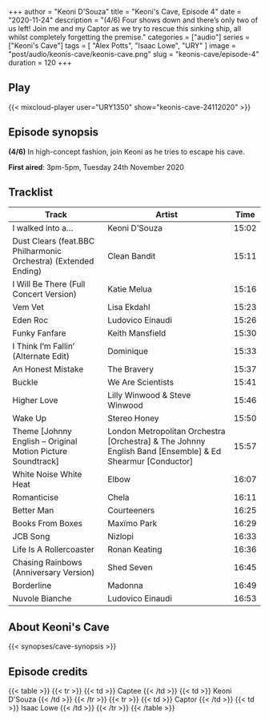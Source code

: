 +++
author = "Keoni D'Souza"
title = "Keoni's Cave, Episode 4"
date = "2020-11-24"
description = "(4/6) Four shows down and there’s only two of us left! Join me and my Captor as we try to rescue this sinking ship, all whilst completely forgetting the premise."
categories = ["audio"]
series = ["Keoni's Cave"]
tags = [
    "Alex Potts",
    "Isaac Lowe",
    "URY"
]
image = "post/audio/keonis-cave/keonis-cave.png"
slug = "keonis-cave/episode-4"
duration = 120
+++

## Play

{{< mixcloud-player user="URY1350" show="keonis-cave-24112020" >}}

## Episode synopsis

**(4/6)** In high-concept fashion, join Keoni as he tries to escape his cave.

**First aired**: 3pm-5pm, Tuesday 24th November 2020

## Tracklist

| Track                                                           | Artist                                                                                                   | Time  |
|-----------------------------------------------------------------|----------------------------------------------------------------------------------------------------------|-------|
| I walked into a…                                                | Keoni D’Souza                                                                                            | 15:02 |
| Dust Clears (feat.BBC Philharmonic Orchestra) (Extended Ending) | Clean Bandit                                                                                             | 15:11 |
| I Will Be There (Full Concert Version)                          | Katie Melua                                                                                              | 15:16 |
| Vem Vet                                                         | Lisa Ekdahl                                                                                              | 15:23 |
| Eden Roc                                                        | Ludovico Einaudi                                                                                         | 15:26 |
| Funky Fanfare                                                   | Keith Mansfield                                                                                          | 15:30 |
| I Think I’m Fallin’ (Alternate Edit)                            | Dominique                                                                                                | 15:33 |
| An Honest Mistake                                               | The Bravery                                                                                              | 15:37 |
| Buckle                                                          | We Are Scientists                                                                                        | 15:41 |
| Higher Love                                                     | Lilly Winwood & Steve Winwood                                                                            | 15:46 |
| Wake Up                                                         | Stereo Honey                                                                                             | 15:50 |
| Theme [Johnny English – Original Motion Picture Soundtrack]     | London Metropolitan Orchestra [Orchestra] & The Johnny English Band [Ensemble] & Ed Shearmur [Conductor] | 15:57 |
| White Noise White Heat                                          | Elbow                                                                                                    | 16:07 |
| Romanticise                                                     | Chela                                                                                                    | 16:11 |
| Better Man                                                      | Courteeners                                                                                              | 16:25 |
| Books From Boxes                                                | Maxïmo Park                                                                                              | 16:29 |
| JCB Song                                                        | Nizlopi                                                                                                  | 16:33 |
| Life Is A Rollercoaster                                         | Ronan Keating                                                                                            | 16:36 |
| Chasing Rainbows (Anniversary Version)                          | Shed Seven                                                                                               | 16:45 |
| Borderline                                                      | Madonna                                                                                                  | 16:49 |
| Nuvole Bianche                                                  | Ludovico Einaudi                                                                                         | 16:53 |

## About Keoni's Cave

{{< synopses/cave-synopsis >}}

## Episode credits

{{< table >}}
    {{< tr >}}
        {{< td >}}
            Captee
        {{< /td >}}
        {{< td >}}
            Keoni D'Souza
        {{< /td >}}
    {{< /tr >}}
    {{< tr >}}
        {{< td >}}
            Captor
        {{< /td >}}
        {{< td >}}
            Isaac Lowe
        {{< /td >}}
    {{< /tr >}}
{{< /table >}}